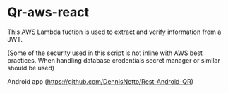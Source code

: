 # Qr-aws-react

This AWS Lambda fuction is used to extract and verify information from a JWT.

(Some of the security used in this script is not inline with AWS best practices. When handling database credentials secret manager or similar should be used)

Android app (https://github.com/DennisNetto/Rest-Android-QR)

